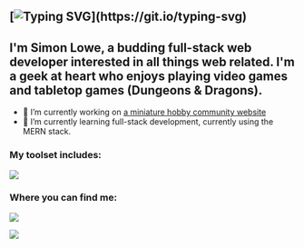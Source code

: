 ## [![Typing SVG](https://readme-typing-svg.demolab.com/?lines=Hello+there!)](https://git.io/typing-svg)

## I'm Simon Lowe, a budding full-stack web developer interested in all things web related. I'm a geek at heart who enjoys playing video games and tabletop games (Dungeons & Dragons).


- 🔭 I’m currently working on <a href="https://github.com/LoweSimon/HobbyPaintInventoryAndComparison">a miniature hobby community website</a>
- 🌱 I’m currently learning full-stack development, currently using the MERN stack.

### My toolset includes:

<p align="left">
    <img src="https://skillicons.dev/icons?i=js,html,css,bootstrap,react,mongodb,nodejs,git,vscode,&perline=3" />   
</p>

### Where you can find me:
<span>
    <p align="left">
        <a href="https://github.com/LoweSimon" target="_blank">
          <img src="https://skillicons.dev/icons?i=github" />
        </a>
    </p>
    <p align="left">
        <a href="https://www.linkedin.com/in/simon-lowe-49799688" target="_blank">
          <img src="https://skillicons.dev/icons?i=linkedin" />
        </a>
    </p>
</span>

<!--
**LoweSimon/LoweSimon** is a ✨ _special_ ✨ repository because its `README.md` (this file) appears on your GitHub profile.

Here are some ideas to get you started:

- 🔭 I’m currently working on ...
- 🌱 I’m currently learning ...
- 👯 I’m looking to collaborate on ...
- 🤔 I’m looking for help with ...
- 💬 Ask me about ...
- 📫 How to reach me: ...
- 😄 Pronouns: ...
- ⚡ Fun fact: ...
-->
